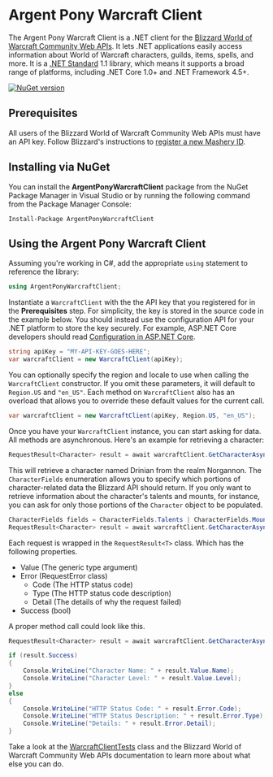 # Argent Pony Warcraft Client
The Argent Pony Warcraft Client is a .NET client for the [Blizzard World of Warcraft Community Web APIs](https://dev.battle.net/).  It lets .NET applications easily access information about World of Warcraft characters, guilds, items, spells, and more.  It is a [.NET Standard](https://docs.microsoft.com/en-us/dotnet/standard/net-standard) 1.1 library, which means it supports a broad range of platforms, including .NET Core 1.0+ and .NET Framework 4.5+.

[![NuGet version](https://badge.fury.io/nu/ArgentPonyWarcraftClient.svg)](https://badge.fury.io/nu/ArgentPonyWarcraftClient)

## Prerequisites

All users of the Blizzard World of Warcraft Community Web APIs must have an API key.  Follow Blizzard's instructions to [register a new Mashery ID](https://dev.battle.net/member/register).

## Installing via NuGet

You can install the **ArgentPonyWarcraftClient** package from the NuGet Package Manager in Visual Studio or by running the following command from the Package Manager Console:

```
Install-Package ArgentPonyWarcraftClient
```

## Using the Argent Pony Warcraft Client

Assuming you're working in C#, add the appropriate `using` statement to reference the library:

``` cs
using ArgentPonyWarcraftClient;
```

Instantiate a `WarcraftClient` with the the API key that you registered for in the **Prerequisites** step.  For simplicity, the key is stored in the source code in the example below.  You should instead use the configuration API for your .NET platform to store the key securely.  For example, ASP.NET Core developers should read [Configuration in ASP.NET Core](https://docs.microsoft.com/en-us/aspnet/core/fundamentals/configuration).

``` cs
string apiKey = "MY-API-KEY-GOES-HERE";
var warcraftClient = new WarcraftClient(apiKey);
```

You can optionally specify the region and locale to use when calling the `WarcraftClient` constructor.  If you omit these parameters, it will default to `Region.US` and `"en_US"`.  Each method on `WarcraftClient` also has an overload that allows you to override these default values for the current call.

``` cs
var warcraftClient = new WarcraftClient(apiKey, Region.US, "en_US");
```

Once you have your `WarcraftClient` instance, you can start asking for data.  All methods are asynchronous.  Here's an example for retrieving a character:

``` cs
RequestResult<Character> result = await warcraftClient.GetCharacterAsync("Norgannon", "Drinian", CharacterFields.All);
```

This will retrieve a character named Drinian from the realm Norgannon.  The `CharacterFields` enumeration allows you to specify which portions of character-related data the Blizzard API should return.  If you only want to retrieve information about the character's talents and mounts, for instance, you can ask for only those portions of the `Character` object to be populated.

``` cs
CharacterFields fields = CharacterFields.Talents | CharacterFields.Mounts;
RequestResult<Character> result = await warcraftClient.GetCharacterAsync("Norgannon", "Drinian", fields);
```

Each request is wrapped in the `RequestResult<T>` class. Which has the following properties.

* Value (The generic type argument)
* Error (RequestError class)
    * Code (The HTTP status code)
    * Type (The HTTP status code description)
    * Detail (The details of why the request failed)
* Success (bool)

A proper method call could look like this.

``` cs
RequestResult<Character> result = await warcraftClient.GetCharacterAsync("Norgannon", "Drinian", CharacterFields.All);

if (result.Success)
{
    Console.WriteLine("Character Name: " + result.Value.Name);
    Console.WriteLine("Character Level: " + result.Value.Level);
}
else
{
    Console.WriteLine("HTTP Status Code: " + result.Error.Code);
    Console.WriteLine("HTTP Status Description: " + result.Error.Type);
    Console.WriteLine("Details: " + result.Error.Detail);
}
```

Take a look at the [WarcraftClientTests](https://github.com/danjagnow/ArgentPonyWarcraftClient/blob/master/src/ArgentPonyWarcraftClient.Tests/WarcraftClientTests.cs) class and the Blizzard World of Warcraft Community Web APIs documentation to learn more about what else you can do.
